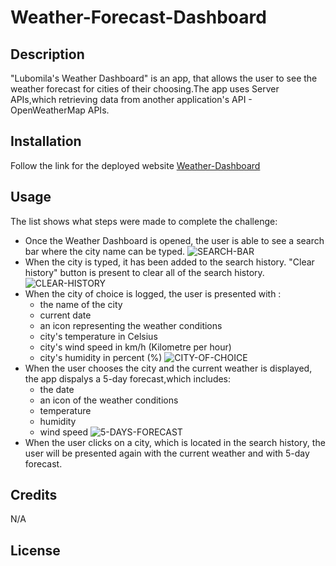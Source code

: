 # Weather-Forecast-Dashboard
## Description

"Lubomila's Weather Dashboard" is an app, that allows the user to see the weather forecast for cities of their choosing.The app uses Server APIs,which retrieving data from another application's API - OpenWeatherMap APIs.

## Installation

Follow the link for the deployed website [Weather-Dashboard](https://milla56.github.io/Lubomila-s-Weather-Dashboard/) 

## Usage
The list shows what steps were made to complete the challenge:
 - Once the Weather Dashboard is opened, the user is able to see a search bar where the city name can be typed.
 ![SEARCH-BAR](./screenshots/search.png)
 - When the city is typed, it has been added to the search history. "Clear history" button is present to clear all of the search history.
 ![CLEAR-HISTORY](./screenshots/clear-history.gif)
- When the city of choice is logged, the user is presented with :
  * the name of the city
  * current date
  * an icon representing the weather conditions
  * city's temperature in Celsius
  * city's wind speed in km/h (Kilometre per hour)  
  * city's humidity in percent (%)
![CITY-OF-CHOICE](./screenshots/cityofchoice.png)
- When the user chooses the city and the current weather is displayed, the app dispalys a 5-day forecast,which includes:
  * the date
  * an icon of the weather conditions
  * temperature
  * humidity
  * wind speed
![5-DAYS-FORECAST](./screenshots/5days.png)
- When the user clicks on a city, which is located in the search history, the user will be presented again with the current weather and with 5-day forecast.





## Credits

N/A


## License

